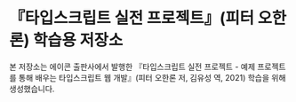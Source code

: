 # 『타입스크립트 실전 프로젝트』(피터 오한론) 학습용 저장소

본 저장소는 에이콘 출판사에서 발행한 『타입스크립트 실전 프로젝트 - 예제 프로젝트를 통해 배우는 타입스크립트 웹 개발』(피터 오한론 저, 김유성 역, 2021) 학습을 위해 생성했습니다.
